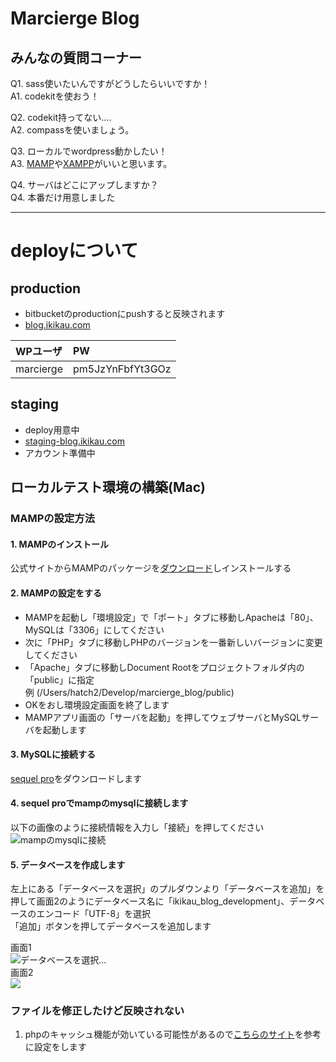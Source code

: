 # Marcierge Blog

## みんなの質問コーナー
Q1. sass使いたいんですがどうしたらいいですか！  
A1. codekitを使おう！

Q2. codekit持ってない....  
A2. compassを使いましょう。 

Q3. ローカルでwordpress動かしたい！  
A3. [MAMP](http://www.mamp.info/en/)や[XAMPP](https://www.apachefriends.org/jp/)がいいと思います。

Q4. サーバはどこにアップしますか？  
Q4. 本番だけ用意しました

***

# deployについて
## production
* bitbucketのproductionにpushすると反映されます
* [blog.ikikau.com](blog.ikikau.com)

|WPユーザ|PW|
|:----|:----|
|marcierge|pm5JzYnFbfYt3GOz|

## staging
* deploy用意中
* [staging-blog.ikikau.com](staging-blog.ikikau.com)
* アカウント準備中


## ローカルテスト環境の構築(Mac)
### MAMPの設定方法

#### 1. MAMPのインストール
公式サイトからMAMPのパッケージを[ダウンロード](http://downloads4.mamp.info/MAMP-PRO/releases/3.0.5/MAMP_MAMP_PRO_3.0.5.pkg)しインストールする

#### 2. MAMPの設定をする
* MAMPを起動し「環境設定」で「ポート」タブに移動しApacheは「80」、 MySQLは「3306」にしてください
* 次に「PHP」タブに移動しPHPのバージョンを一番新しいバージョンに変更してください
* 「Apache」タブに移動しDocument Rootをプロジェクトフォルダ内の「public」に指定  
例 (/Users/hatch2/Develop/marcierge_blog/public)
* OKをおし環境設定画面を終了します
* MAMPアプリ画面の「サーバを起動」を押してウェブサーバとMySQLサーバを起動します


#### 3. MySQLに接続する
[sequel pro](http://www.sequelpro.com/)をダウンロードします

#### 4. sequel proでmampのmysqlに接続します
以下の画像のように接続情報を入力し「接続」を押してください
![mampのmysqlに接続](https://bitbucket.org/marcierge_project/marcierge_blog/downloads/%E3%82%B9%E3%82%AF%E3%83%AA%E3%83%BC%E3%83%B3%E3%82%B7%E3%83%A7%E3%83%83%E3%83%88%202014-05-17%2014.17.44.png)

#### 5. データベースを作成します
左上にある「データベースを選択」のプルダウンより「データベースを追加」を押して画面2のようにデータベース名に「ikikau_blog_development」、データベースのエンコード「UTF-8」を選択  
「追加」ボタンを押してデータベースを追加します
  
画面1  
![データベースを選択...](https://bitbucket.org/marcierge_project/marcierge_blog/downloads/%E3%82%B9%E3%82%AF%E3%83%AA%E3%83%BC%E3%83%B3%E3%82%B7%E3%83%A7%E3%83%83%E3%83%88%202014-05-17%2014.22.03.png)  
画面2  
![](https://bitbucket.org/marcierge_project/marcierge_blog/downloads/%E3%82%B9%E3%82%AF%E3%83%AA%E3%83%BC%E3%83%B3%E3%82%B7%E3%83%A7%E3%83%83%E3%83%88%202014-05-17%2014.25.12.png) 

### ファイルを修正したけど反映されない
1. phpのキャッシュ機能が効いている可能性があるので[こちらのサイト](http://d.hatena.ne.jp/nakamura001/20131218/1387354549)を参考に設定をします